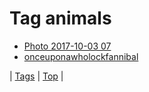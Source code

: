 <!--
title: Tag animals
date: 2020-06-28T15:26:58.929Z
tags:
-->
# Tag animals

 * [Photo 2017-10-03 07](165999001654.md)
 * [onceuponawholockfannibal](92392363586.md)

| [Tags](tags.md) | [Top](index.md) |
